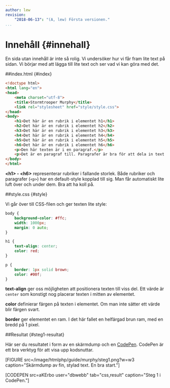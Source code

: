 ```yaml
---
author: lew
revision:
    "2018-06-13": "(A, lew) Första versionen."
...
```

Innehåll {#innehall}
=======================

En sida utan innehåll är inte så rolig. Vi undersöker hur vi får fram lite text på sidan. Vi börjar med att lägga till lite text och ser vad vi kan göra med det.



##index.html {#index}

```html
<!doctype html>
<html lang="en">
<head>
    <meta charset="utf-8">
    <title>Stormtrooper Murphy</title>
    <link rel="stylesheet" href="style/style.css">
</head>
<body>
    <h1>Det här är en rubrik i elementet h1</h1>
    <h2>Det här är en rubrik i elementet h2</h2>
    <h3>Det här är en rubrik i elementet h3</h3>
    <h4>Det här är en rubrik i elementet h4</h4>
    <h5>Det här är en rubrik i elementet h5</h5>
    <h6>Det här är en rubrik i elementet h6</h6>
    <p>Den här texten är i en paragraf.</p>
    <p>Det är en paragraf till. Paragrafer är bra för att dela in text i stycken.</p>
</body>
</html>
```

**&lt;h1&gt; - &lt;h6&gt;** representerar rubriker i fallande storlek. Både rubriker och paragrafer (`<p>`) har en default-style kopplad till sig. Man får automatiskt lite luft över och under dem. Bra att ha koll på.



##style.css {#style}

Vi går över till CSS-filen och ger texten lite style:

```css
body {
    background-color: #ffc;
    width: 1000px;
    margin: 0 auto;
}

h1 {
    text-align: center;
    color: red;
}

p {
    border: 1px solid brown;
    color: #00f;
}
```

**text-align** ger oss möjligheten att positionera texten till viss del. Ett värde är `center` som konstigt nog placerar texten i mitten av elementet.  

**color** definierar färgen på texten i elementet. Om man inte sätter ett värde blir färgen svart.

**border** ger elementet en ram. I det här fallet en helfärgad brun ram, med en bredd på 1 pixel.


##Resultat {#steg1-resultat}

Här ser du resultatet i form av en skärmdump och en [CodePen](https://codepen.io). CodePen är ett bra verktyg för att visa upp kodsnuttar.

[FIGURE src=/image/htmlphp/guide/murphy/steg1.png?w=w3 caption="Skärmdump av fin, stylad text. En bra start."]

[CODEPEN src=aKErbo user="dbwebb" tab="css,result" caption="Steg 1 i CodePen."]
